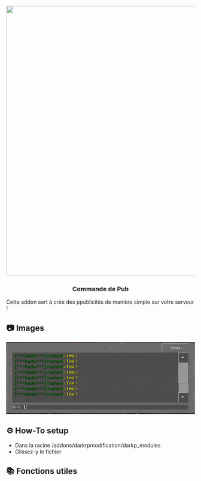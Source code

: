 <br />
<div align="center">
  <a href="https://github.com/nathack-dev/gmod-rp-roll">
    <img src="présentation.png" width="720" height="720">
  </a>

  <h3 align="center">Commande de Pub</h3>

  <p align="left">
Cette addon sert à crée des ppublicités de manière simple sur votre serveur !
    
<br/>
</div>

## 📷 Images 
<div align="center">
  <a href="https://github.com/nathack-dev/gmod-rp-classicadvert">
    <img src="exemple.png">
  </a>
</div>

## ⚙️ How-To setup 
- Dans la racine /addons/darkrpmodification/darkp_modules
- Glissez-y le fichier
 
## 📚 Fonctions utiles 
